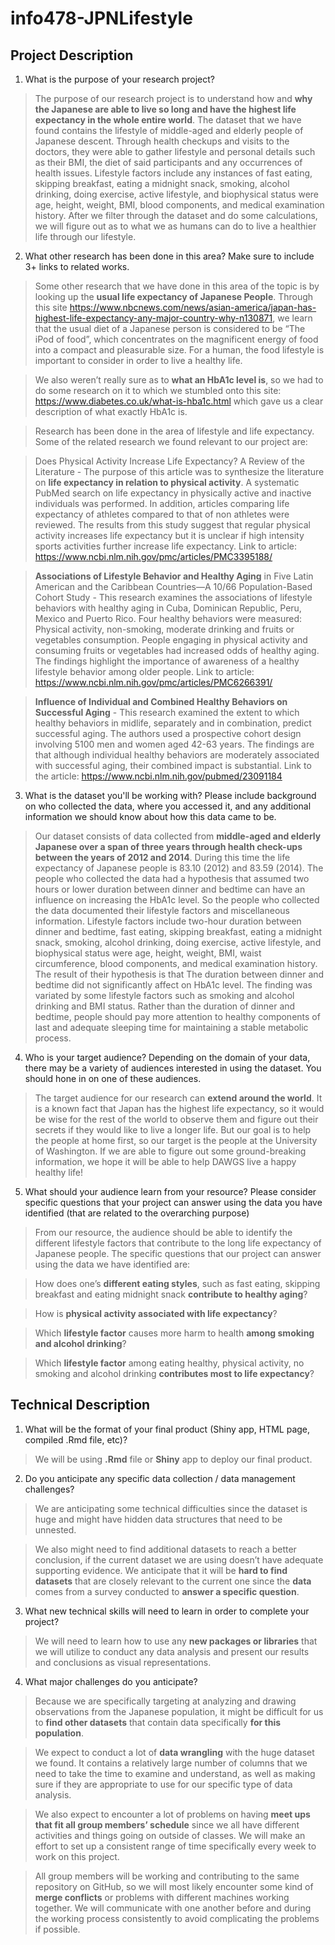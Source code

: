 # info478-JPNLifestyle

## Project Description

1. What is the purpose of your research project?

  > The purpose of our research project is to understand how and **why the Japanese are able to live so long and have the highest life expectancy in the whole entire world**. The dataset that we have found contains the lifestyle of middle-aged and elderly people of Japanese descent. Through health checkups and visits to the doctors, they were able to gather lifestyle and personal details such as their BMI, the diet of said participants and any occurrences of health issues. Lifestyle factors include any instances of fast eating, skipping breakfast, eating a midnight snack, smoking, alcohol drinking, doing exercise, active lifestyle, and biophysical status were age, height, weight, BMI, blood components, and medical examination history. After we filter through the dataset and do some calculations, we will figure out as to what we as humans can do to live a healthier life through our lifestyle.

2. What other research has been done in this area? Make sure to include 3+ links to related works.

  > Some other research that we have done in this area of the topic is by looking up the **usual life expectancy of Japanese People**. Through this site https://www.nbcnews.com/news/asian-america/japan-has-highest-life-expectancy-any-major-country-why-n130871, we learn that the usual diet of a Japanese person is considered to be “The iPod of food”, which concentrates on the magnificent energy of food into a compact and pleasurable size. For a human, the food lifestyle is important to consider in order to live a healthy life.

  > We also weren’t really sure as to **what an HbA1c level is**, so we had to do some research on it to which we stumbled onto this site: https://www.diabetes.co.uk/what-is-hba1c.html which gave us a clear description of what exactly HbA1c is.

  > Research has been done in the area of lifestyle and life expectancy. Some of the related research we found relevant to our project are:

  > Does Physical Activity Increase Life Expectancy? A Review of the Literature -  The purpose of this article was to synthesize the literature on **life expectancy in relation to physical activity**. A systematic PubMed search on life expectancy in physically active and inactive individuals was performed. In addition, articles comparing life expectancy of athletes compared to that of non athletes were reviewed. The results from this study suggest that regular physical activity increases life expectancy but it is unclear if high intensity sports activities further increase life expectancy. Link to article: https://www.ncbi.nlm.nih.gov/pmc/articles/PMC3395188/

  > **Associations of Lifestyle Behavior and Healthy Aging** in Five Latin American and the Caribbean Countries—A 10/66 Population-Based Cohort Study - This research examines the associations of  lifestyle behaviors with healthy aging in Cuba, Dominican Republic, Peru, Mexico and Puerto Rico. Four healthy behaviors were measured: Physical activity, non-smoking, moderate drinking and fruits or vegetables consumption. People engaging in physical activity and consuming fruits or vegetables had increased odds of healthy aging. The findings highlight the importance of awareness of a healthy lifestyle behavior among older people. Link to article: https://www.ncbi.nlm.nih.gov/pmc/articles/PMC6266391/

  > **Influence of Individual and Combined Healthy Behaviors on Successful Aging** - This research examined the extent to which healthy behaviors in midlife, separately and in combination, predict successful aging. The authors used a prospective cohort design involving 5100 men and women aged 42-63 years. The findings are that although individual healthy behaviors are moderately associated with successful aging, their combined impact is substantial. Link to the article: https://www.ncbi.nlm.nih.gov/pubmed/23091184

3. What is the dataset you'll be working with?  Please include background on who collected the data, where you accessed it, and any additional information we should know about how this data came to be.

  > Our dataset consists of data collected from **middle-aged and elderly Japanese over a span of three years through health check-ups between the years of 2012 and 2014**. During this time the life expectancy of Japanese people is 83.10 (2012) and 83.59 (2014). The people who collected the data had a hypothesis that assumed two hours or lower duration between dinner and bedtime can have an influence on increasing the HbA1c level. So the people who collected the data documented their lifestyle factors and miscellaneous information. Lifestyle factors include two-hour duration between dinner and bedtime, fast eating, skipping breakfast, eating a midnight snack, smoking, alcohol drinking, doing exercise, active lifestyle, and biophysical status were age, height, weight, BMI, waist circumference, blood components, and medical examination history. The result of their hypothesis is that The duration between dinner and bedtime did not significantly affect on HbA1c level. The finding was variated by some lifestyle factors such as smoking and alcohol drinking and BMI status. Rather than the duration of dinner and bedtime, people should pay more attention to healthy components of last and adequate sleeping time for maintaining a stable metabolic process.

4. Who is your target audience?  Depending on the domain of your data, there may be a variety of audiences interested in using the dataset. You should hone in on one of these audiences.

  > The target audience for our research can **extend around the world**. It is a known fact that Japan has the highest life expectancy, so it would be wise for the rest of the world to observe them and figure out their secrets if they would like to live a longer life. But our goal is to help the people at home first, so our target is the people at the University of Washington. If we are able to figure out some ground-breaking information, we hope it will be able to help DAWGS live a happy healthy life!

5. What should your audience learn from your resource? Please consider specific questions that your project can answer using the data you have identified (that are related to the overarching purpose)

  > From our resource, the audience should be able to identify the different lifestyle factors that contribute to the long life expectancy of Japanese people. The specific questions that our project can answer using the data we have identified are:

  >How does one’s **different eating styles**, such as fast eating, skipping breakfast and eating midnight snack **contribute to healthy aging**?

  > How is **physical activity associated with life expectancy**?

  > Which **lifestyle factor** causes more harm to health **among smoking and alcohol drinking**?

  > Which **lifestyle factor** among eating healthy, physical activity, no smoking and alcohol drinking **contributes most to life expectancy**?

## Technical Description

1. What will be the format of your final product (Shiny app, HTML page, compiled .Rmd file, etc)?

  > We will be using **.Rmd** file or **Shiny** app to deploy our final product.

2. Do you anticipate any specific data collection / data management challenges?

  > We are anticipating some technical difficulties since the dataset is huge and might have hidden data structures that need to be unnested.

  > We also might need to find additional datasets to reach a better conclusion, if the current dataset we are using doesn’t have adequate supporting evidence. We anticipate that it will be **hard to find datasets** that are closely relevant to the current one since the **data** comes from a survey conducted to **answer a specific question**.

3. What new technical skills will need to learn in order to complete your project?

  > We will need to learn how to use any **new packages or libraries** that we will utilize to conduct any data analysis and present our results and conclusions as visual representations.

4. What major challenges do you anticipate?

  > Because we are specifically targeting at analyzing and drawing observations from the Japanese population, it might be difficult for us to **find other datasets** that contain data specifically **for this population**.

  > We expect to conduct a lot of **data wrangling** with the huge dataset we found. It contains a relatively large number of columns that we need to take the time to examine and understand, as well as making sure if they are appropriate to use for our specific type of data analysis.

  > We also expect to encounter a lot of problems on having **meet ups that fit all group members’ schedule** since we all have different activities and things going on outside of classes. We will make an effort to set up a consistent range of time specifically every week to work on this project.

  > All group members will be working and contributing to the same repository on GitHub, so we will most likely encounter some kind of **merge conflicts** or problems with different machines working together. We will communicate with one another before and during the working process consistently to avoid complicating the problems if possible.
